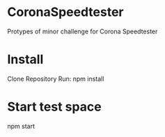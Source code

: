# CoronaSpeedtester

Protypes of minor challenge for Corona Speedtester

# Install

Clone Repository
Run: npm install

# Start test space

npm start
